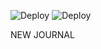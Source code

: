 ![Deploy](https://github.com/odilxon/al_khorezmiy/workflows/Deploy/badge.svg?branch=main)
![Deploy](https://raw.githubusercontent.com/gregsadetsky/heroku-ci-badge/e63463d3838a27ea57ea09795cf6d30eaa3bc15a/badges/succeeded.svg)


NEW JOURNAL
